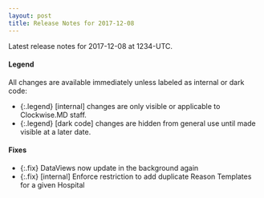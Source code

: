 ```yaml
---
layout: post
title: Release Notes for 2017-12-08
---
```


Latest release notes for 2017-12-08 at 1234-UTC.

<div class='legend' markdown='1'>

#### Legend

All changes are available immediately unless labeled as internal or dark code:

- {:.legend} [internal] changes are only visible or applicable to Clockwise.MD staff.
- {:.legend} [dark code] changes are hidden from general use until made visible at a later date.

</div>


<div class='fixes' markdown='1'>

#### Fixes

- {:.fix} DataViews now update in the background again
- {:.fix} [internal] Enforce restriction to add duplicate Reason Templates for a given Hospital

</div>
